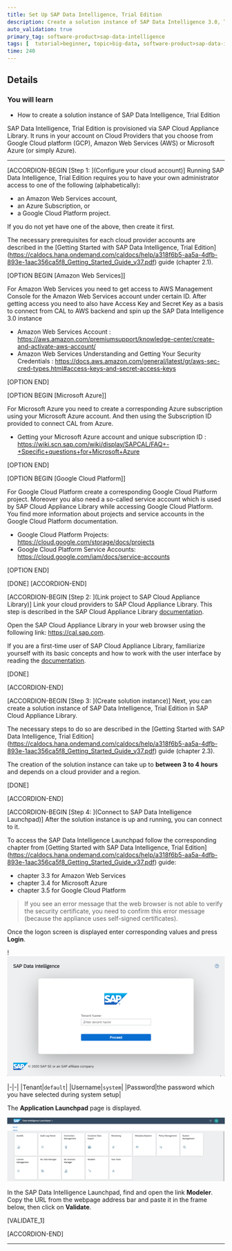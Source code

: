 ```yaml
---
title: Set Up SAP Data Intelligence, Trial Edition
description: Create a solution instance of SAP Data Intelligence 3.0, Trial Edition.
auto_validation: true
primary_tag: software-product>sap-data-intelligence
tags: [  tutorial>beginner, topic>big-data, software-product>sap-data-intelligence ]
time: 240
---
```


## Details
### You will learn  
- How to create a solution instance of SAP Data Intelligence, Trial Edition

SAP Data Intelligence, Trial Edition is provisioned via SAP Cloud Appliance Library. It runs in your account on Cloud Providers that you choose from Google Cloud platform (GCP), Amazon Web Services (AWS) or Microsoft Azure (or simply Azure).

---

[ACCORDION-BEGIN [Step 1: ](Configure your cloud account)]
Running SAP Data Intelligence, Trial Edition requires you to have your own administrator access to one of the following (alphabetically):

* an Amazon Web Services account,
* an Azure Subscription, or
* a Google Cloud Platform project.

If you do not yet have one of the above, then create it first.

The necessary prerequisites for each cloud provider accounts are described in the [Getting Started with SAP Data Intelligence, Trial Edition] (https://caldocs.hana.ondemand.com/caldocs/help/a318f6b5-aa5a-4dfb-893e-1aac356ca5f8_Getting_Started_Guide_v37.pdf) guide (chapter 2.1).



[OPTION BEGIN [Amazon Web Services]]

For  Amazon Web Services you need to get access to AWS Management Console for the Amazon Web Services account under certain ID. After getting access you need to also have Access Key and Secret Key as a basis to connect from CAL to AWS backend and spin up the SAP Data Intelligence 3.0 instance

* Amazon Web Services Account : <https://aws.amazon.com/premiumsupport/knowledge-center/create-and-activate-aws-account/>
* Amazon Web Services Understanding and Getting Your Security Credentials : <https://docs.aws.amazon.com/general/latest/gr/aws-sec-cred-types.html#access-keys-and-secret-access-keys>

[OPTION END]

[OPTION BEGIN [Microsoft Azure]]

For Microsoft Azure you need to create a corresponding Azure subscription using your Microsoft Azure account. And then using the Subscription ID provided to connect CAL from Azure.

* Getting your Microsoft Azure account and unique subscription ID : <https://wiki.scn.sap.com/wiki/display/SAPCAL/FAQ+-+Specific+questions+for+Microsoft+Azure>

[OPTION END]



[OPTION BEGIN [Google Cloud Platform]]

For Google Cloud Platform create a corresponding Google Cloud Platform project. Moreover you also need a so-called service account which is used by SAP Cloud Appliance Library while accessing Google Cloud Platform. You find more information about projects and service accounts in the Google Cloud Platform documentation.

* Google Cloud Platform Projects: <https://cloud.google.com/storage/docs/projects>
* Google Cloud Platform Service Accounts: <https://cloud.google.com/iam/docs/service-accounts>

[OPTION END]

[DONE]
[ACCORDION-END]

[ACCORDION-BEGIN [Step 2: ](Link project to SAP Cloud Appliance Library)]
Link your cloud providers to SAP Cloud Appliance Library. This step is described in the SAP Cloud Appliance Library [documentation](https://calstatic.hana.ondemand.com/res/docEN/042bb15ad2324c3c9b7974dbde389640.html).

Open the SAP Cloud Appliance Library in your web browser using the following link: <https://cal.sap.com>.

If you are a first-time user of SAP Cloud Appliance Library, familiarize yourself with its basic concepts and how to work with the user interface by reading the [documentation](https://calstatic.hana.ondemand.com/res/docEN/729e7cfaa8c84423b89ba81b0a7ff974.html).

[DONE]

[ACCORDION-END]

[ACCORDION-BEGIN [Step 3: ](Create solution instance)]
Next, you can create a solution instance of SAP Data Intelligence, Trial Edition in SAP Cloud Appliance Library.

The necessary steps to do so are described in the [Getting Started with SAP Data Intelligence, Trial Edition] (https://caldocs.hana.ondemand.com/caldocs/help/a318f6b5-aa5a-4dfb-893e-1aac356ca5f8_Getting_Started_Guide_v37.pdf) guide (chapter 2.3).

The creation of the solution instance can take up to **between 3 to 4 hours** and depends on a cloud provider and a region.

[DONE]

[ACCORDION-END]

[ACCORDION-BEGIN [Step 4: ](Connect to SAP Data Intelligence Launchpad)]
After the solution instance is up and running, you can connect to it.

To access the SAP Data Intelligence Launchpad follow the corresponding chapter from [Getting Started with SAP Data Intelligence, Trial Edition] (https://caldocs.hana.ondemand.com/caldocs/help/a318f6b5-aa5a-4dfb-893e-1aac356ca5f8_Getting_Started_Guide_v37.pdf) guide:

* chapter 3.3 for Amazon Web Services
* chapter 3.4 for Microsoft Azure
* chapter 3.5 for Google Cloud Platform

> If you see an error message that the web browser is not able to verify the security certificate, you need to confirm this error message (because the appliance uses self-signed certificates).

Once the logon screen is displayed enter corresponding values and press **Login**.

!![Logon](login.png)

|-|-|
|Tenant|`default`|
|Username|`system`|
|Password|the password which you have selected during system setup|

The **Application Launchpad** page is displayed.

![Launchpad](launchpad.png)

In the SAP Data Intelligence Launchpad, find and open the link **Modeler**. Copy the URL from the webpage address bar and paste it in the frame below, then click on **Validate**.

[VALIDATE_1]

[ACCORDION-END]

---
